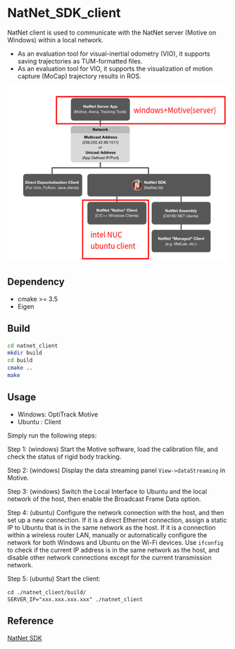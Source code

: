 # NatNet_SDK_client

NatNet client is used to communicate with the NatNet server (Motive on Windows) within a local network.
  - As an evaluation tool for visual-inertial odometry (VIO), it supports saving trajectories as TUM-formatted files.
  - As an evaluation tool for VIO, it supports the visualization of motion capture (MoCap) trajectory results in ROS.

<img src="./readme_data/natnet_modified.png" height="400px">

## Dependency

- cmake >= 3.5
- Eigen

## Build

```bash
cd natnet_client
mkdir build
cd build
cmake ..
make
```

## Usage

* Windows: OptiTrack Motive
* Ubuntu : Client

Simply run the following steps:

Step 1: (windows) Start the Motive software, load the calibration file, and check the status of rigid body tracking.

Step 2: (windows) Display the data streaming panel `View->dataStreaming` in Motive.

Step 3: (windows) Switch the Local Interface to Ubuntu and the local network of the host, then enable the Broadcast Frame Data option.

Step 4: (ubuntu) Configure the network connection with the host, and then set up a new connection. If it is a direct Ethernet connection, assign a static IP to Ubuntu that is in the same network as the host. If it is a connection within a wireless router LAN, manually or automatically configure the network for both Windows and Ubuntu on the Wi-Fi devices. 
Use `ifconfig` to check if the current IP address is in the same network as the host, and disable other network connections except for the current transmission network.

Step 5: (ubuntu) Start the client: 

```shell
cd ./natnet_client/build/
SERVER_IP="xxx.xxx.xxx.xxx" ./natnet_client
```


## Reference

[NatNet SDK](http://wiki.optitrack.com.cn/index.php/NatNet_SDK)
